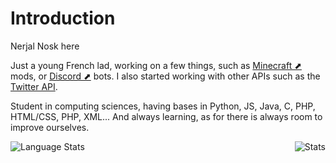 <h1>Introduction</h1>

<p>Nerjal Nosk here</p>
<p>Just a young French lad, working on a few things, such as <a href="https://www.minecraft.net" target="_blank">Minecraft ⬈</a> mods, or <a href="https://www.discord.com" target="_blank">Discord ⬈</a> bots. I also started working with other APIs such as the <a href="https://www.twitter.com">Twitter API</a>.</p>
<p>Student in computing sciences, having bases in Python, JS, Java, C, PHP, HTML/CSS, PHP, XML... And always learning, as for there is always room to improve ourselves.</p>

<img align="left" alt="Language Stats" src="https://github-readme-stats.anuraghazra1.vercel.app/api/top-langs/?username=NerjalNosk&show_icons=true&theme=dark" />
<img align="right" alt="Stats" src="https://github-readme-stats.vercel.app/api?username=NerjalNosk&show_icons=true&layout=compact&theme=dark" />
